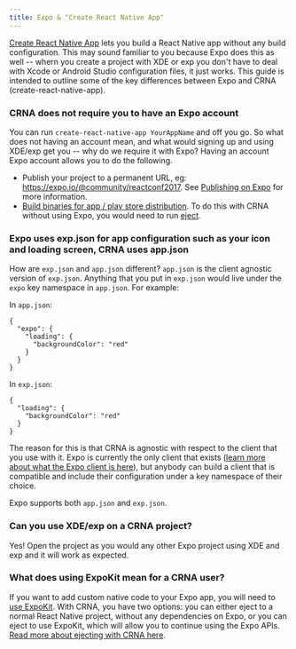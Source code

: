 ```yaml
---
title: Expo & "Create React Native App"
---
```


[Create React Native
App](https://facebook.github.io/react-native/blog/2017/03/13/introducing-create-react-native-app.html) lets you build a React Native app without any build configuration. This may sound familiar to you because Expo does this as well -- whern you create a project with XDE or exp you don't have to deal with Xcode or Android Studio configuration files, it just works. This guide is intended to outline some of the key differences between Expo and CRNA (create-react-native-app).

### CRNA does not require you to have an Expo account

You can run `create-react-native-app YourAppName` and off you go. So what does not having an account mean, and what would signing up and using XDE/exp get you -- why do we require it with Expo? Having an account Expo account allows you to do the following.

- Publish your project to a permanent URL, eg:
  https://expo.io/@community/reactconf2017. See [Publishing on
Expo](https://blog.expo.io/publishing-on-exponent-790493660d24#.bhtxw53ts) for more information.
- [Build binaries for app / play store distribution](building-standalone-apps.html). To do this with CRNA without using Expo, you would need to run [eject](https://github.com/react-community/create-react-native-app#npm-run-eject).

### Expo uses exp.json for app configuration such as your icon and loading screen, CRNA uses app.json

How are `exp.json` and `app.json` different? `app.json` is the client
agnostic version of `exp.json`. Anything that you put in `exp.json` would live under the
`expo` key namespace in `app.json`. For example:

In `app.json`:

```
{
  "expo": {
    "loading": {
      "backgroundColor": "red"
    }
  }
}
```

In `exp.json`:

```
{
  "loading": {
    "backgroundColor": "red"
  }
}
```

The reason for this is that CRNA is agnostic with respect to the client
that you use with it. Expo is currently the only client that exists
([learn more about what the Expo client is
here](https://blog.expo.io/what-is-the-exponent-client-b4c7b3a6d7f#.bbh0wjwav)), but
anybody can build a client that is compatible and include their
configuration under a key namespace of their choice.

Expo supports both `app.json` and `exp.json`.

### Can you use XDE/exp on a CRNA project?

Yes! Open the project as you would any other Expo project using XDE and
exp and it will work as expected.

### What does using ExpoKit mean for a CRNA user?

If you want to add custom native code to your Expo app, you will need to
[use ExpoKit](exponentkit.html). With CRNA, you have two options: you
can either eject to a normal React Native project, without any
dependencies on Expo, or you can eject to use ExpoKit, which will allow
you to continue using the Expo APIs. [Read more about ejecting with CRNA
here](https://github.com/react-community/create-react-native-app/blob/master/EJECTING.md).
